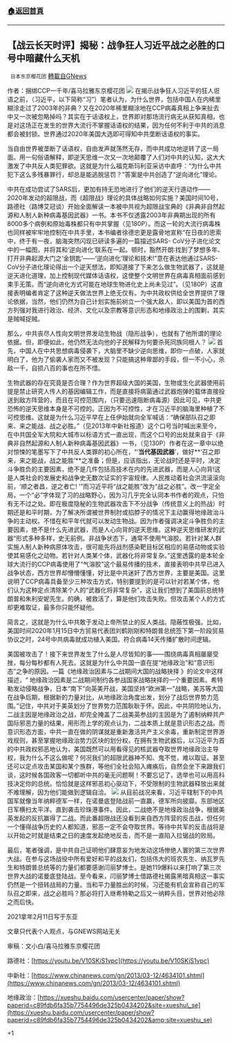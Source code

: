 ###  [:house:返回首頁](https://github.com/ourhimalayas/txt)
---

## 【战云长天时评】揭秘：战争狂人习近平战之必胜的口号中暗藏什么天机
` 日本东京樱花团` [轉載自GNews](https://gnews.org/zh-hans/902974/)

作者：捆绑CCP一千年/喜马拉雅东京樱花团
![]()![](https://gnews.org/wp-content/uploads/2021/02/2a183ad2-9bea-44a3-bed4-afe8bb989832-e1613092069717.jpg)
在揭示战争狂人习近平的狂人诳语之前，（习近平，以下简称“习”）笔者认为，为什么世界，包括中国人在内稀里糊涂走过了2003年的非典？又在2020年稀里糊涂地在CCP病毒真相上争来扯去中又一次被忽略掉吗？其实在于话语权上，世界即对那场流行病无从获知真相，也是对这场正在发生的世界大流行不掌握话语权的结果，因为任何不利于中共的消息都会被封锁。世界通过2020年美国大选即可得知中共垄断话语权的事实。

当自由世界被垄断了话语权，自由发声就荡然无存，而中共成功地逆转了这一局面。用一句俗语解释，即逆天思维一次又一次地颠覆了人们对中共的认知，这大大激发了中共反人类犯罪欲。这就是为什么福克斯玛利亚采访中直呼：“为什么中共犯下这么多残暴罪行，却总是能逃脱惩罚？”答案是中共创造了“逆向进化”理论。

中共在成功尝试了SARS后，更加有持无恐地进行了他们的逆天行道动作——2020年发动的超限战，而《超限战》理论的具体战略如何实施？美国时间10号，路德社（路博艾冠谈）开始全面解读一本被中共视为超限战宝典的《非典非自然起源和人制人新种病毒基因武器》一书。本书不仅透露2003年非典期出现的所有8000多个病例和原始毒株都只有中共掌握（见180P）。而这一轮的大流行病毒株也同样被牢牢地控制在中共手里，本书编者徐德忠更是露骨地宣称“在日夜的思索中，终于有一夜，脑海突然闪现已研读多遍的一篇描述SARS- CoV分子进化论文中的一幅图，并将其和‘逆向进化’联系在一起。顿时，豁然开朗∶找到了梦想多年、打开非典起源大门之‘金钥匙’——‘逆向进化’理论和技术!”意在表达他通过SARS- CoV分子进化理论得出一个逆天想法，即知道接了下来怎么做生物武器了，这就是逆天进化道理，加上控制现代媒体话语权，这使整个文明世界在病毒真相面前感到束手无策。而“逆向进化方式可能在地球生物进化史上尚未见过”。（见180P）这直接表明编者肯定了这种逆天做法世界上绝无仅有。为中共政权供给全世界提供了理论依据，当然，他们仍然为自己计划实施前树立一个强大敌人，即以美国为首的西方列强对我进行政治、经济、文化以及宗教等意识形态和地缘政治上的围剿，其实是贼喊捉贼。

那么，中共丧尽人性向文明世界发动生物战（隐形战争），也就有了他所谓的理论依据。但，即便如此，他仍然无法向他的子民解释为何要杀死同族同根人？
![]()![](https://gnews.org/wp-content/uploads/2021/02/0d97aa4d-961e-4946-a77b-31ada45dad95.jpg)
首先，中国人在中共思想病毒侵袭下，大脑里不缺少逆向思维，即你一点破，人家就明白了，他为了偷袭人家而又不被发现？只能搞这种卑鄙的手段，但一不小心，杀敌一千，自损八百的事也在所不惜。

生物武器的存在究竟是否合理？作为世界超级大国的美国，生物或生化武器使用前提是禁止研究人传人的基因编辑工作，而是直接将病菌通过武器炮弹的载体直接投送到敌方阵营的，而且在可控范围内，（只要迅速阻断病毒源）因此可见，中共更恐怖的逆天思维本身是不可控的。正因为不可控性，才在习近平的脑海里种植了不可控思维。这就是为什么习近平早在上任伊始就向全军喊话：“确保部队召之即来、来之能战、战之必胜。”（见2013年中新社报道）这个口号当时喊出来至今，在中共国全军大院和大城市以标语方式一直出现，而这个口号的出处就来自于《非典非自然起源和人制人新种病毒基因武器》一书，（见130P）作者在这一章中以绝对惊悚的笔墨写下了中共反人类罪的初心所在，“‘**当代基因武器**’，做好**‘召之即来，来之能战，战之能胜’**之准备；但是，应该指出，无论战时还是平时，决定斗争胜负的主要因素，绝不是几件包括高技术在内的先进武器，而是人心向背!这是人类社会的发展史和战争史无数次证实的宇宙规律。人民推动着社会洪流滚滚向前，‘顺之者昌，逆之者亡! ’”而习近平将“战之能胜”改为“战之必胜”。改一字定全局，一个“必”字体现了习的战略野心，因为习几乎完全认同本书作者的观点，只怕有无不过之处。即在极度隐秘的生物武器攻击下不分战争（传统意义上的热战）时期还是和平时期，为了解决所谓被世界制肘或掐脖子的情况下主动赢得地缘政治斗争的主动权。不惜在和平年代就可以发动生物战。因为作者强调决定斗争胜负的主要因素，绝不是什么先进武器，而是人心向背的逆天思维。这种逆天思维研发的武器“形式多种多样，史无前例。非战争状态下，通常不使用气溶胶。若针对某人群实施人制人新种病原体攻击，很可能先将战剂感染靶目标区相应的易感动物或实验使其易感化之动物。若针对人类某个体，武器化将非常复杂。”这里透露的是本轮全球大流行的CCP病毒使用了“气溶胶”这个最易传播的技术，直接表明中共早已进入战争状态，西方世界却懵懵懂懂，好比是中共迷奸了西方世界，主要是美国。这里说明了CCP病毒具备至少三种攻击方式，特别要提到的是可以针对若某个体，他们认为这种定点清除某个人的“武器化将非常复杂”，这让我们想到了美国前总统特朗普和朱利安妮先生。的确，被救活了，算是他们攻击失败。但攻击某个人的方式却更难取证，最多你只能怀疑他。

简言之，这就是为什么中共敢于发动上帝所禁止的反人类战。隐蔽性极强。比如，美国时间2020年1月15日中方贸易代表团刘鹤刚刚和特朗普总统签下第一阶段贸易协议之时，24号中共病毒就成功植入美国。符合病毒14天传播扩散时间逻辑。

美国被攻击了！接下来世界发生了什么是人尽皆知的事——围绕病毒真相屡屡受挫，每分每秒都有人死去。这就是为什么中共国一直在提“地缘政治”和“意识形态”之争的原因。一篇《地缘政治因素与二战期间大国的战略抉择 》的论文中这样描述，“ 地缘政治因素是二战期间制约各参战国家战略抉择的一个重要因素。希特勒发动侵略战争，日本“南下”向英美开战，美国坚持“欧洲第一”战略，美苏等大国在战争后期，根据新的力量对比，从地缘政治角度出发，划分了战后世界势力范围。”记住，中共对于美英划分了世界势力范围耿耿于怀。因此，中共阴险地认为，二战主因是地缘政治之战，却完全掩盖了二战美英参战的主因是为了遏制纳粹共产国际邪恶力量的结果，用形而上学的观点认为，二战本质上就是意识形态之战。而意识形态方面，中共一直在做的阴谋就是重新激活共产主义余毒，重新制定世界游戏规则，甚至掌握地缘政治势力区块的划分权。在拥有生物武器后，以习近平为首的中共政权邪恶地认为，美国既然可以用看得见的核武器夺取世界地缘政治主导权，我为什么不这么做呢？何况我们的超限武器神不知、鬼不觉，难以取证。甚至还可以定点攻击某国和某个族群，等他们全社会陷入瘫痪后，自然会坐下来跟我们谈，这时候各国政客一切都听中共的毫无问题啊！不要忘记了，选举也可以用高科技决定你的总统。恰恰就是这样邪恶初心驱动下，不受限制的生物武器释放出来就不难理解，因为他们能做到逻辑自洽。
![]()![](https://gnews.org/wp-content/uploads/2021/02/baeb8d31-1ee7-484d-85f9-85cb8ea3f728.jpg)
从目前战况来看，习近平辖制下的中共国军就像当年纳粹德军一样，在诺曼底登陆战前一直赢，德军所向披靡。东部地区日军横扫太平洋。直到袭击珍珠港事件。因此，二战绝不是地缘政治战争，根据美英发起的反抗赢得了二战。而此番超限战还没看到来自西方阵营的反击战，但任何一个懂得战争历史的人都知道，邪恶一定不会夺取世界。等待中共军的反击战将是以开始之时就是结束之日的速度发起绝地反击，而不是一直陷入拉锯战的败局。

最后，笔者强调，是中共自己证明他们肆意妄为地发动这场惨绝人寰的第三次世界大战。在参与这场战役中所有爱好和平的战友们，包括伟大的班农先生、纳瓦罗先生和特朗普总统等的力量们都要感谢闫丽梦博士。是她119爆料以来打响了第三次世界大战的诺曼底登陆战。至今看来，闫丽梦博士借路德社揭露黑暗真相这一事实仍然是一个扭转战局的力量。当和平力量胜出的时候，习还能有机会宣称自己的军队召之即来，战之必胜吗？那必将打入继希特勒之后又一纳粹头目，世界对他必除之而后快。

2021拿年2月11日写于东亚

文章只代表个人观点，与GNEWS网站无关

审稿：文小白/喜马拉雅东京樱花团

路德社：[https://youtu.be/V10SKiS1vpc](https://youtu.be/V10SKiS1vpc)

中新社：[https://www.chinanews.com/gn/2013/03-12/4634101.shtml](https://www.chinanews.com/gn/2013/03-12/4634101.shtml)

地缘政治：[https://xueshu.baidu.com/usercenter/paper/show?paperid=c89fdb6fa35b7754496de325b0434202&site=xueshu\_se](https://xueshu.baidu.com/usercenter/paper/show?paperid=c89fdb6fa35b7754496de325b0434202&amp;site=xueshu_se)

+1
